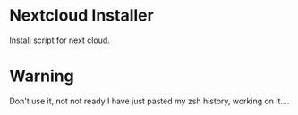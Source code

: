 # Nextcloud Installer

Install script for next cloud.

# Warning

Don't use it, not not ready I have just pasted my zsh history, working on it....
